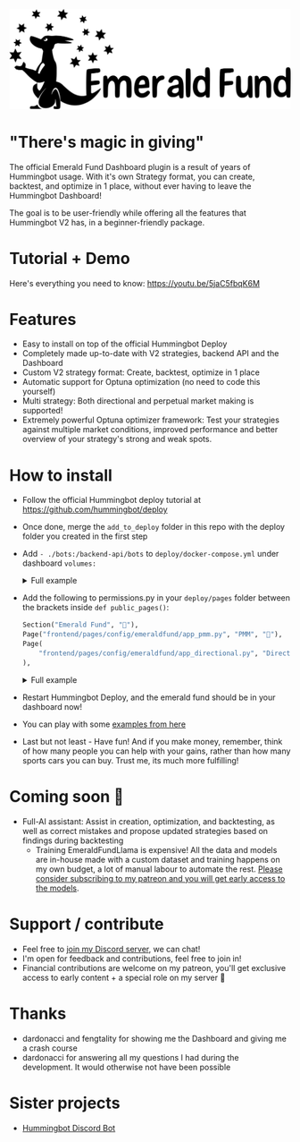 ![Emerald Fund Logo](resources/EmeraldFundLogo.png)

# "There's magic in giving"

The official Emerald Fund Dashboard plugin is a result of years of Hummingbot usage. With it's own Strategy format, you can create, backtest, and optimize in 1 place, without ever having to leave the Hummingbot Dashboard!

The goal is to be user-friendly while offering all the features that Hummingbot V2 has, in a beginner-friendly package.

# Tutorial + Demo

Here's everything you need to know: https://youtu.be/5jaC5fbqK6M

# Features

- Easy to install on top of the official Hummingbot Deploy
- Completely made up-to-date with V2 strategies, backend API and the Dashboard
- Custom V2 strategy format: Create, backtest, optimize in 1 place
- Automatic support for Optuna optimization (no need to code this yourself)
- Multi strategy: Both directional and perpetual market making is supported!
- Extremely powerful Optuna optimizer framework: Test your strategies against multiple market conditions, improved performance and better overview of your strategy's strong and weak spots.

# How to install

- Follow the official Hummingbot deploy tutorial at https://github.com/hummingbot/deploy
- Once done, merge the `add_to_deploy` folder in this repo with the deploy folder you created in the first step
- Add `- ./bots:/backend-api/bots` to `deploy/docker-compose.yml` under dashboard `volumes:`

  <details>
    <summary>Full example</summary>

    ```yml   
    services:
      dashboard:
        container_name: dashboard
        image: hummingbot/dashboard:latest
        ports:
          - "8501:8501"
        environment:
            - AUTH_SYSTEM_ENABLED=False
            - BACKEND_API_HOST=backend-api
            - BACKEND_API_PORT=8000
        volumes:
          - ./credentials.yml:/home/dashboard/credentials.yml
          - ./pages:/home/dashboard/frontend/pages
        networks:
            - emqx-bridge
      backend-api:
        container_name: backend-api
        image: hummingbot/backend-api:latest
        ports:
          - "8000:8000"
        volumes:
          - ./bots:/backend-api/bots
          - /var/run/docker.sock:/var/run/docker.sock
        env_file:
          - .env
        environment:
          - BROKER_HOST=emqx
          - BROKER_PORT=1883
        networks:
          - emqx-bridge
        emqx:
          container_name: hummingbot-broker
          image: emqx:5
          restart: unless-stopped
          environment:
            - EMQX_NAME=emqx
            - EMQX_HOST=node1.emqx.local
            - EMQX_CLUSTER__DISCOVERY_STRATEGY=static
            - EMQX_CLUSTER__STATIC__SEEDS=[emqx@node1.emqx.local]
            - EMQX_LOADED_PLUGINS="emqx_recon,emqx_retainer,emqx_management,emqx_dashboard"
          volumes:
            - emqx-data:/opt/emqx/data
            - emqx-log:/opt/emqx/log
            - emqx-etc:/opt/emqx/etc
          ports:
            - "1883:1883"  # mqtt:tcp
            - "8883:8883"  # mqtt:tcp:ssl
            - "8083:8083"  # mqtt:ws
          - "8084:8084"  # mqtt:ws:ssl
          - "8081:8081"  # http:management
          - "18083:18083"  # http:dashboard
          - "61613:61613"  # web-stomp gateway
        networks:
          emqx-bridge:
            aliases:
              - node1.emqx.local
        healthcheck:
          test: [ "CMD", "/opt/emqx/bin/emqx_ctl", "status" ]
          interval: 5s
          timeout: 25s
          retries: 5

    networks:
      emqx-bridge:
        driver: bridge

    volumes:
      emqx-data: { }
      emqx-log: { }
      emqx-etc: { }
      ```
  </details>

- Add the following to permissions.py in your `deploy/pages` folder between the brackets inside `def public_pages()`:
  ```py
  Section("Emerald Fund", "💚"),
  Page("frontend/pages/config/emeraldfund/app_pmm.py", "PMM", "💚"),
  Page(
      "frontend/pages/config/emeraldfund/app_directional.py", "Directional", "💚"
  ),
  ```
  <details>
  <summary>Full example</summary>

  ```py
  from st_pages import Page, Section


  def main_page():
    return [Page("main.py", "Hummingbot Dashboard", "📊")]


  def public_pages():
    return [
        Section("Config Generator", "🎛️"),
        Page("frontend/pages/config/pmm_simple/app.py", "PMM Simple", "👨‍🏫"),
        Page("frontend/pages/config/pmm_dynamic/app.py", "PMM Dynamic", "👩‍🏫"),
        Page("frontend/pages/config/dman_maker_v2/app.py", "D-Man Maker V2", "🤖"),
        Page("frontend/pages/config/bollinger_v1/app.py", "Bollinger V1", "📈"),
        Page("frontend/pages/config/macd_bb_v1/app.py", "MACD_BB V1", "📊"),
        Page("frontend/pages/config/supertrend_v1/app.py", "SuperTrend V1", "👨‍🔬"),
        Page("frontend/pages/config/xemm_controller/app.py", "XEMM Controller", "⚡️"),
        Section("Emerald Fund", "💚"),
        Page("frontend/pages/config/emeraldfund/app_pmm.py", "PMM", "💚"),
        Page(
            "frontend/pages/config/emeraldfund/app_directional.py", "Directional", "💚"
        ),
        Section("Data", "💾"),
        Page("frontend/pages/data/download_candles/app.py", "Download Candles", "💹"),
        Section("Community Pages", "👨‍👩‍👧‍👦"),
        Page("frontend/pages/data/token_spreads/app.py", "Token Spreads", "🧙"),
        Page("frontend/pages/data/tvl_vs_mcap/app.py", "TVL vs Market Cap", "🦉"),
    ]


  def private_pages():
    return [
        Section("Bot Orchestration", "🐙"),
        Page("frontend/pages/orchestration/instances/app.py", "Instances", "🦅"),
        Page("frontend/pages/orchestration/launch_bot_v2/app.py", "Deploy V2", "🚀"),
        Page("frontend/pages/orchestration/credentials/app.py", "Credentials", "🔑"),
        Page("frontend/pages/orchestration/portfolio/app.py", "Portfolio", "💰"),
    ]
  ```
  </details>

- Restart Hummingbot Deploy, and the emerald fund should be in your dashboard now!
- You can play with some [examples from here](example_strategies/)
- Last but not least - Have fun! And if you make money, remember, think of how many people you can help with your gains, rather than how many sports cars you can buy. Trust me, its much more fulfilling!

# Coming soon 👀

- Full-AI assistant: Assist in creation, optimization, and backtesting, as well as correct mistakes and propose updated strategies based on findings during backtesting
    - Training EmeraldFundLlama is expensive! All the data and models are in-house made with a custom dataset and training happens on my own budget, a lot of manual labour to automate the rest. [Please consider subscribing to my patreon and you will get early access to the models](https://www.patreon.com/emerald_show).

# Support / contribute

- Feel free to [join my Discord server](https://discord.gg/dCjH8zZXuM), we can chat!
- I'm open for feedback and contributions, feel free to join in!
- Financial contributions are welcome on my patreon, you'll get exclusive access to early content + a special role on my server 💚

# Thanks

- dardonacci and fengtality for showing me the Dashboard and giving me a crash course
- dardonacci for answering all my questions I had during the development. It would otherwise not have been possible

# Sister projects

- [Hummingbot Discord Bot](https://github.com/peterwilli/HummingDiscordBot)
